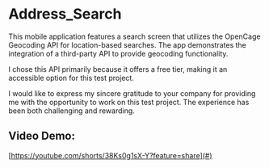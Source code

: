 # Address_Search

This mobile application features a search screen that utilizes the OpenCage Geocoding API for location-based searches. 
The app demonstrates the integration of a third-party API to provide geocoding functionality.

I chose this API primarily because it offers a free tier, making it an accessible option for this test project.

I would like to express my sincere gratitude to your company for providing me with the opportunity to work on this test project. The experience has been both challenging and rewarding.

## Video Demo:
[https://youtube.com/shorts/38Ks0g1sX-Y?feature=share](#)
